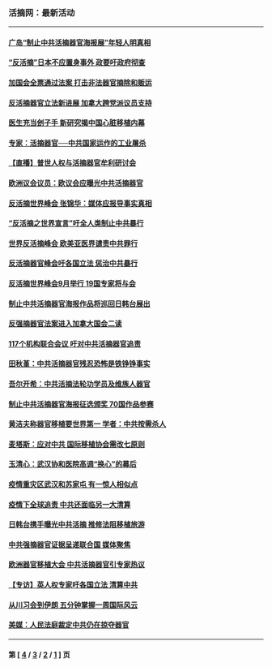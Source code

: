 ### 活摘网：最新活动
---
#### [广岛“制止中共活摘器官海报展”年轻人明真相](../../pages/nf5883/n14053657.md?10060430) 
#### [“反活摘”日本不应置身事外 政要吁政府彻查](../../pages/nf5883/n13971188.md?10060430) 
#### [加国会全票通过法案 打击非法器官摘除和贩运](../../pages/nf5883/n13884924.md?10060430) 
#### [反活摘器官立法新进展 加拿大跨党派议员支持](../../pages/nf5883/n13876061.md?10060430) 
#### [医生充当刽子手 新研究揭中国心脏移植内幕](../../pages/nf5883/n13772291.md?10060430) 
#### [专家：活摘器官──中共国家运作的工业屠杀](../../pages/nf5883/n13761178.md?10060430) 
#### [【直播】普世人权与活摘器官牟利研讨会](../../pages/nf5883/n13425146.md?10060430) 
#### [欧洲议会议员：欧议会应曝光中共活摘器官](../../pages/nf5883/n13336571.md?10060430) 
#### [反活摘世界峰会 张锦华：媒体应报导事实真相](../../pages/nf5883/n13278502.md?10060430) 
#### [“反活摘之世界宣言”吁全人类制止中共暴行](../../pages/nf5883/n13259730.md?10060430) 
#### [世界反活摘峰会 欧美亚医界谴责中共罪行](../../pages/nf5883/n13253550.md?10060430) 
#### [反活摘器官峰会吁各国立法 惩治中共暴行](../../pages/nf5883/n13245052.md?10060430) 
#### [反活摘世界峰会9月举行 19国专家将与会](../../pages/nf5883/n13201492.md?10060430) 
#### [制止中共活摘器官海报作品将巡回日韩台展出](../../pages/nf5883/n13177791.md?10060430) 
#### [反强摘器官法案进入加拿大国会二读](../../pages/nf5883/n13033450.md?10060430) 
#### [117个机构联合会议 吁对中共活摘器官追责](../../pages/nf5883/n12775087.md?10060430) 
#### [田秋堇：中共活摘器官残忍恐怖是铁铮铮事实](../../pages/nf5883/n12702148.md?10060430) 
#### [吾尔开希：中共活摘法轮功学员及维族人器官](../../pages/nf5883/n12693197.md?10060430) 
#### [制止中共活摘器官海报征选颁奖 70国作品参赛](../../pages/nf5883/n12692050.md?10060430) 
#### [黄洁夫称器官移植要世界第一 学者：中共按需杀人](../../pages/nf5883/n12572329.md?10060430) 
#### [麦塔斯：应对中共 国际移植协会需改七原则](../../pages/nf5883/n12514711.md?10060430) 
#### [玉清心：武汉协和医院高调“换心”的幕后](../../pages/nf5883/n12298730.md?10060430) 
#### [疫情重灾区武汉和苏家屯 有一惊人相似点](../../pages/nf5883/n12150824.md?10060430) 
#### [疫情下全球追责 中共还面临另一大清算](../../pages/nf5883/n12070397.md?10060430) 
#### [日韩台携手曝光中共活摘 推修法阻移植旅游](../../pages/nf5883/n11712046.md?10060430) 
#### [中共强摘器官证据呈递联合国 媒体聚焦](../../pages/nf5883/n11546426.md?10060430) 
#### [欧洲器官移植大会 中共活摘器官引专家热议](../../pages/nf5883/n11539095.md?10060430) 
#### [【专访】英人权专家吁各国立法 清算中共](../../pages/nf5883/n11367315.md?10060430) 
#### [从川习会到伊朗 五分钟掌握一周国际风云](../../pages/nf5883/n11338520.md?10060430) 
#### [美媒：人民法庭裁定中共仍在掠夺器官](../../pages/nf5883/n11334897.md?10060430) 

---
#### 第 [ [4](./4.md?10060430) / [3](./3.md?10060430) / [2](./2.md?10060430) / [1](./1.md?10060430) ] 页
